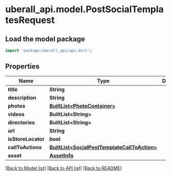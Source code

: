 # uberall_api.model.PostSocialTemplatesRequest

## Load the model package
```dart
import 'package:uberall_api/api.dart';
```

## Properties
Name | Type | Description | Notes
------------ | ------------- | ------------- | -------------
**title** | **String** |  | [optional] 
**description** | **String** |  | [optional] 
**photos** | [**BuiltList&lt;PhotoContainer&gt;**](PhotoContainer.md) |  | [optional] 
**videos** | **BuiltList&lt;String&gt;** |  | [optional] 
**directories** | **BuiltList&lt;String&gt;** |  | [optional] 
**url** | **String** |  | [optional] 
**isStoreLocator** | **bool** |  | [optional] 
**callToActions** | [**BuiltList&lt;SocialPostTemplateCallToAction&gt;**](SocialPostTemplateCallToAction.md) |  | [optional] 
**asset** | [**AssetInfo**](AssetInfo.md) |  | [optional] 

[[Back to Model list]](../README.md#documentation-for-models) [[Back to API list]](../README.md#documentation-for-api-endpoints) [[Back to README]](../README.md)


